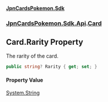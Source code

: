 #### [JpnCardsPokemon.Sdk](index.md 'index')
### [JpnCardsPokemon.Sdk.Api](JpnCardsPokemon.Sdk.Api.md 'JpnCardsPokemon.Sdk.Api').[Card](JpnCardsPokemon.Sdk.Api.Card.md 'JpnCardsPokemon.Sdk.Api.Card')

## Card.Rarity Property

The rarity of the card.

```csharp
public string? Rarity { get; set; }
```

#### Property Value
[System.String](https://docs.microsoft.com/en-us/dotnet/api/System.String 'System.String')